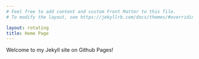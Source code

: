 ```yaml
---
# Feel free to add content and custom Front Matter to this file.
# To modify the layout, see https://jekyllrb.com/docs/themes/#overriding-theme-defaults

layout: rotating
title: Home Page
---
```


Welcome to my Jekyll site on Github Pages! 

<!-- 
<div class="container">
        <div class="row no-gutters slider-text js-fullheight justify-content-center align-items-center" style="height: 911px;">
          	<div class="col-lg-8 col-md-6 ftco-animate d-flex align-items-center fadeInUp ftco-animated">
          		<div class="text text-center">
          			<span class="subheading">Hey! I am</span>
		  				<h1>Ambreen Hanif</h1>
			  				<h2>I'm a 
								  <span class="txt-rotate" data-period="500" data-rotate="[ "Computer Engineer.","Data Scientist.", "AI Researcher.", "Eager Learner." ]">
							</h2>
				</div>
        	</div>
    	</div>
</div>
<div id="rotateText">Loading...</div>
<script>
document.addEventListener('DOMContentLoaded', function() {
  var phrases = [ "Computer Engineer.","Data Scientist.", "AI Researcher.", "Eager Learner." ];
  var index = 0;
  var rotateText = document.getElementById('rotateText');

  function rotate() {
    rotateText.innerHTML = phrases[index];
    index = (index + 1) % phrases.length; // Loop back to the first phrase
    setTimeout(rotate, 2000); // Change every 2 seconds
  }

  rotate(); // Start rotating text
});
</script> -->
